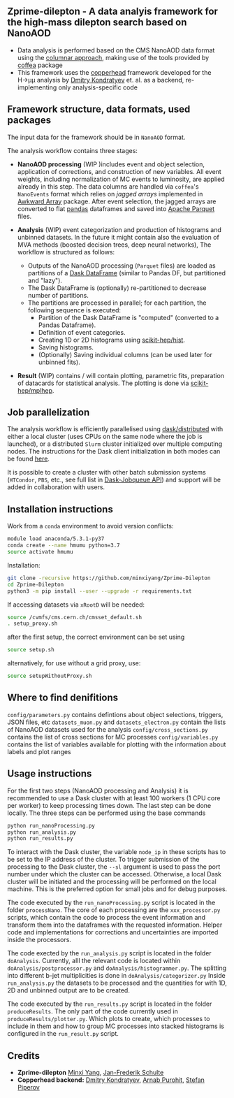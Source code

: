 ## Zprime-dilepton - A data analyis framework for the high-mass dilepton search based on NanoAOD

- Data analysis is performed based on the CMS NanoAOD data format using the [columnar approach](https://indico.cern.ch/event/759388/contributions/3306852/attachments/1816027/2968106/ncsmith-how2019-columnar.pdf), making use of the tools provided by [coffea](https://github.com/CoffeaTeam/coffea) package
- This framework uses the [copperhead](https://github.com/Run3HmmAnalysis/copperhead) framework developed for the H&rarr;µµ analysis by [Dmitry Kondratyev](https://github.com/kondratyevd) et. al. as a backend, re-implementing only analysis-specific code

## Framework structure, data formats, used packages
The input data for the framework should be in `NanoAOD` format.

The analysis workflow contains three stages:
- **NanoAOD processing** (WIP )includes event and object selection, application of corrections, and construction of new variables. All event weights, including normalization of MC events to luminosity, are applied already in this step. The data columns are handled via `coffea`'s `NanoEvents` format which relies on *jagged arrays* implemented in [Awkward Array](https://github.com/scikit-hep/awkward-1.0) package. After event selection, the jagged arrays are converted to flat [pandas](https://github.com/pandas-dev/pandas) dataframes and saved into [Apache Parquet](https://github.com/apache/parquet-format) files.
- **Analysis** (WIP) event categorization and production of histograms and unbinned datasets. In the future it might contain also the evaluation of MVA methods (boosted decision trees, deep neural networks),  The workflow is structured as follows:
  - Outputs of the NanoAOD processing (`Parquet` files) are loaded as partitions of a [Dask DataFrame](https://docs.dask.org/en/stable/dataframe.html) (similar to Pandas DF, but partitioned and "lazy").
  - The Dask DataFrame is (optionally) re-partitioned to decrease number of partitions.
  - The partitions are processed in parallel; for each partition, the following sequence is executed:
    - Partition of the Dask DataFrame is "computed" (converted to a Pandas Dataframe).
    - Definition of event categories.
    - Creating 1D or 2D histograms using [scikit-hep/hist](https://github.com/scikit-hep/hist).
    - Saving histograms.
    - (Optionally) Saving individual columns (can be used later for unbinned fits).

- **Result** (WIP) contains / will contain plotting, parametric fits, preparation of datacards for statistical analysis. The plotting is done via [scikit-hep/mplhep](https://github.com/scikit-hep/mplhep).

## Job parallelization
The analysis workflow is efficiently parallelised using [dask/distributed](https://github.com/dask/distributed) with either a local cluster (uses CPUs on the same node where the job is launched), or a distributed `Slurm` cluster initialized over multiple computing nodes. The instructions for the Dask client initialization in both modes can be found [here](docs/dask_client.md).

It is possible to create a cluster with other batch submission systems (`HTCondor`, `PBS`, etc., see full list in [Dask-Jobqueue API](https://jobqueue.dask.org/en/latest/api.html#)) and support will be added in collaboration with users.

## Installation instructions
Work from a `conda` environment to avoid version conflicts:
```bash
module load anaconda/5.3.1-py37
conda create --name hmumu python=3.7
source activate hmumu
```
Installation:
```bash
git clone -recursive https://github.com/minxiyang/Zprime-Dilepton
cd Zprime-Dilepton
python3 -m pip install --user --upgrade -r requirements.txt
```
If accessing datasets via `xRootD` will be needed:
```bash
source /cvmfs/cms.cern.ch/cmsset_default.sh
. setup_proxy.sh
```

after the first setup, the correct environment can be set using
```bash
source setup.sh
```

alternatively, for use without a grid proxy, use:
```bash
source setupWithoutProxy.sh
```
## Where to find denifitions

`config/parameters.py` contains defintions about object selections, triggers, JSON files, etc
`datasets_muon.py` and `datasets_electron.py` contain the lists of NanoAOD datasets used for the analysis
`config/cross_sections.py` contains the list of cross sections for MC processes
`config/variables.py` contains the list of variables available for plotting with the information about labels and plot ranges

## Usage instructions

For the first two steps (NanoAOD processing and Analysis) it is recommended to use a Dask cluster with at least 100 workers (1 CPU core per worker) to keep processing times down. The last step can be done locally. The three steps can be performed using the base commands
```bash
python run_nanoProcessing.py
python run_analysis.py
python run_results.py
```
To interact with the Dask cluster, the variable `node_ip` in these scripts has to be set to the IP address of the cluster. To trigger submission of the processing to the Dask cluster, the ``--sl`` argument is used to pass the port number under which the cluster can be accessed. Otherwise, a local Dask cluster will be initiated and the processing will be performed on the local machine. This is the preferred option for small jobs and for debug purposes. 

The code executed by the `run_nanoProcessing.py` script is located in the folder `processNano`. The core of each processing are the `xxx_processor.py` scripts, which contain the code to process the event information and transform them into the dataframes with the requested information. Helper code and implementations for corrections and uncertainties are imported inside the processors. 

The code exected by the `run_analysis.py` script is located in the folder `doAnalysis`. Currently, alll the relevant code is located within `doAnalysis/postprocessor.py` and `doAnalysis/histogrammer.py`. The splitting into different b-jet multiplicities is done in `doAnalysis/categorizer.py` Inside `run_analysis.py` the datasets to be processed and the quantities for with 1D, 2D and unbinned output are to be created. 

The code executed by the `run_results.py` script is located in the folder `produceResults`. The only part of the code currently used in `produceResults/plotter.py`. Which plots to create, which processes to include in them and how to group MC processes into stacked histograms is configured in the `run_result.py` script.


## Credits
- **Zprime-dilepton** [Minxi Yang](https://github.com/minxiyang), [Jan-Frederik Schulte](https://github.com/JanFSchulte)
- **Copperhead backend:** [Dmitry Kondratyev](https://github.com/kondratyevd), [Arnab Purohit](https://github.com/ArnabPurohit), [Stefan Piperov](https://github.com/piperov)


